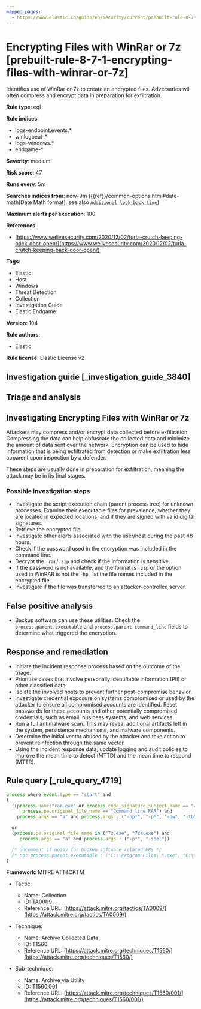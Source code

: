 ```yaml
---
mapped_pages:
  - https://www.elastic.co/guide/en/security/current/prebuilt-rule-8-7-1-encrypting-files-with-winrar-or-7z.html
---
```


# Encrypting Files with WinRar or 7z [prebuilt-rule-8-7-1-encrypting-files-with-winrar-or-7z]

Identifies use of WinRar or 7z to create an encrypted files. Adversaries will often compress and encrypt data in preparation for exfiltration.

**Rule type**: eql

**Rule indices**:

* logs-endpoint.events.*
* winlogbeat-*
* logs-windows.*
* endgame-*

**Severity**: medium

**Risk score**: 47

**Runs every**: 5m

**Searches indices from**: now-9m ({{ref}}/common-options.html#date-math[Date Math format], see also [`Additional look-back time`](docs-content://solutions/security/detect-and-alert/create-detection-rule.md#rule-schedule))

**Maximum alerts per execution**: 100

**References**:

* [https://www.welivesecurity.com/2020/12/02/turla-crutch-keeping-back-door-open/](https://www.welivesecurity.com/2020/12/02/turla-crutch-keeping-back-door-open/)

**Tags**:

* Elastic
* Host
* Windows
* Threat Detection
* Collection
* Investigation Guide
* Elastic Endgame

**Version**: 104

**Rule authors**:

* Elastic

**Rule license**: Elastic License v2

## Investigation guide [_investigation_guide_3840]

## Triage and analysis

## Investigating Encrypting Files with WinRar or 7z

Attackers may compress and/or encrypt data collected before exfiltration. Compressing the data can help obfuscate the collected data and minimize the amount of data sent over the network. Encryption can be used to hide information that is being exfiltrated from detection or make exfiltration less apparent upon inspection by a defender.

These steps are usually done in preparation for exfiltration, meaning the attack may be in its final stages.

### Possible investigation steps

- Investigate the script execution chain (parent process tree) for unknown processes. Examine their executable files for prevalence, whether they are located in expected locations, and if they are signed with valid digital signatures.
- Retrieve the encrypted file.
- Investigate other alerts associated with the user/host during the past 48 hours.
- Check if the password used in the encryption was included in the command line.
- Decrypt the `.rar`/`.zip` and check if the information is sensitive.
- If the password is not available, and the format is `.zip` or the option used in WinRAR is not the `-hp`, list the file names included in the encrypted file.
- Investigate if the file was transferred to an attacker-controlled server.

## False positive analysis

- Backup software can use these utilities. Check the `process.parent.executable` and `process.parent.command_line` fields to determine what triggered the encryption.

## Response and remediation

- Initiate the incident response process based on the outcome of the triage.
- Prioritize cases that involve personally identifiable information (PII) or other classified data.
- Isolate the involved hosts to prevent further post-compromise behavior.
- Investigate credential exposure on systems compromised or used by the attacker to ensure all compromised accounts are identified. Reset passwords for these accounts and other potentially compromised credentials, such as email, business systems, and web services.
- Run a full antimalware scan. This may reveal additional artifacts left in the system, persistence mechanisms, and malware components.
- Determine the initial vector abused by the attacker and take action to prevent reinfection through the same vector.
- Using the incident response data, update logging and audit policies to improve the mean time to detect (MTTD) and the mean time to respond (MTTR).

## Rule query [_rule_query_4719]

```js
process where event.type == "start" and
(
  ((process.name:"rar.exe" or process.code_signature.subject_name == "win.rar GmbH" or
      process.pe.original_file_name == "Command line RAR") and
    process.args == "a" and process.args : ("-hp*", "-p*", "-dw", "-tb", "-ta", "/hp*", "/p*", "/dw", "/tb", "/ta"))

  or
  (process.pe.original_file_name in ("7z.exe", "7za.exe") and
     process.args == "a" and process.args : ("-p*", "-sdel"))

  /* uncomment if noisy for backup software related FPs */
  /* not process.parent.executable : ("C:\\Program Files\\*.exe", "C:\\Program Files (x86)\\*.exe") */
)
```

**Framework**: MITRE ATT&CKTM

* Tactic:

    * Name: Collection
    * ID: TA0009
    * Reference URL: [https://attack.mitre.org/tactics/TA0009/](https://attack.mitre.org/tactics/TA0009/)

* Technique:

    * Name: Archive Collected Data
    * ID: T1560
    * Reference URL: [https://attack.mitre.org/techniques/T1560/](https://attack.mitre.org/techniques/T1560/)

* Sub-technique:

    * Name: Archive via Utility
    * ID: T1560.001
    * Reference URL: [https://attack.mitre.org/techniques/T1560/001/](https://attack.mitre.org/techniques/T1560/001/)



